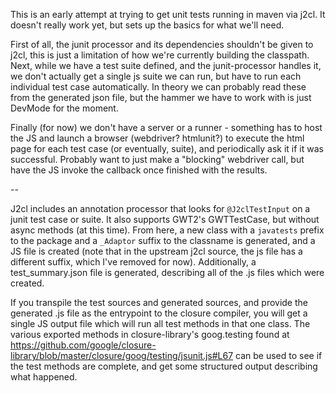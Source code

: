 This is an early attempt at trying to get unit tests running in maven via j2cl. It doesn't really
work yet, but sets up the basics for what we'll need.

First of all, the junit processor and its dependencies shouldn't be given to j2cl, this is just
a limitation of how we're currently building the classpath. Next, while we have a test suite
defined, and the junit-processor handles it, we don't actually get a single js suite we can run,
but have to run each individual test case automatically. In theory we can probably read these
from the generated json file, but the hammer we have to work with is just DevMode for the moment.

Finally (for now) we don't have a server or a runner - something has to host the JS and launch
a browser (webdriver? htmlunit?) to execute the html page for each test case (or eventually, 
suite), and periodically ask it if it was successful. Probably want to just make a "blocking"
webdriver call, but have the JS invoke the callback once finished with the results.


--

J2cl includes an annotation processor that looks for `@J2clTestInput` on a junit test case or 
suite. It also supports GWT2's GWTTestCase, but without async methods (at this time). From here,
a new class with a `javatests` prefix to the package and a `_Adaptor` suffix to the classname is
generated, and a JS file is created (note that in the upstream j2cl source, the js file has a
different suffix, which I've removed for now). Additionally, a test_summary.json file is 
generated, describing all of the .js files which were created.

If you transpile the test sources and generated sources, and provide the generated .js file as
the entrypoint to the closure compiler, you will get a single JS output file which will run all
test methods in that one class. The various exported methods in closure-library's goog.testing
found at https://github.com/google/closure-library/blob/master/closure/goog/testing/jsunit.js#L67
can be used to see if the test methods are complete, and get some structured output describing
what happened.